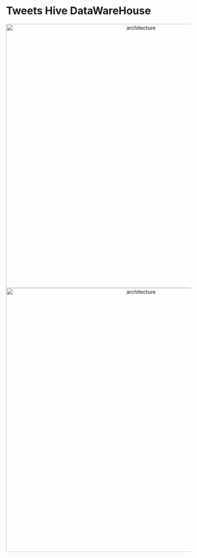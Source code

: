 # Tweets Hive DataWareHouse

<div align="center">
  <img src="https://github.com/achraf-oujjir/Twitter-Hive-DataWarehouse/blob/master/assets/banner.png" alt="architecture" width="720">
</div>


<div align="center">
  <img src="https://github.com/achraf-oujjir/Twitter-Hive-DataWarehouse/blob/master/architecture.png" alt="architecture" width="720">
</div>
